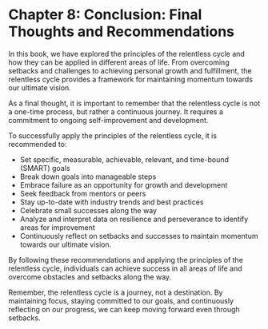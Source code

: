 Chapter 8: Conclusion: Final Thoughts and Recommendations
=========================================================

In this book, we have explored the principles of the relentless cycle and how they can be applied in different areas of life. From overcoming setbacks and challenges to achieving personal growth and fulfillment, the relentless cycle provides a framework for maintaining momentum towards our ultimate vision.

As a final thought, it is important to remember that the relentless cycle is not a one-time process, but rather a continuous journey. It requires a commitment to ongoing self-improvement and development.

To successfully apply the principles of the relentless cycle, it is recommended to:

* Set specific, measurable, achievable, relevant, and time-bound (SMART) goals
* Break down goals into manageable steps
* Embrace failure as an opportunity for growth and development
* Seek feedback from mentors or peers
* Stay up-to-date with industry trends and best practices
* Celebrate small successes along the way
* Analyze and interpret data on resilience and perseverance to identify areas for improvement
* Continuously reflect on setbacks and successes to maintain momentum towards our ultimate vision.

By following these recommendations and applying the principles of the relentless cycle, individuals can achieve success in all areas of life and overcome obstacles and setbacks along the way.

Remember, the relentless cycle is a journey, not a destination. By maintaining focus, staying committed to our goals, and continuously reflecting on our progress, we can keep moving forward even through setbacks.
